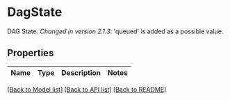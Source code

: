 # DagState

DAG State.  *Changed in version 2.1.3*&#58; 'queued' is added as a possible value. 

## Properties

Name | Type | Description | Notes
------------ | ------------- | ------------- | -------------

[[Back to Model list]](../README.md#documentation-for-models) [[Back to API list]](../README.md#documentation-for-api-endpoints) [[Back to README]](../README.md)


